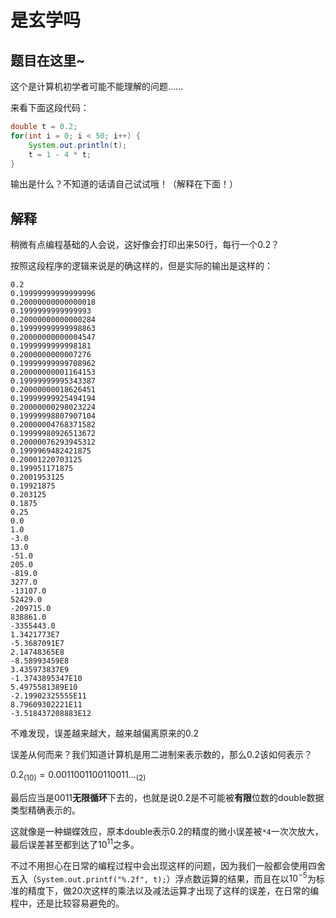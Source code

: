 # 是玄学吗

## 题目在这里~

这个是计算机初学者可能不能理解的问题……

来看下面这段代码：

```java
double t = 0.2;
for(int i = 0; i < 50; i++) {
	System.out.println(t);
	t = 1 - 4 * t;
}
```

输出是什么？不知道的话请自己试试哦！（解释在下面！）















## 解释

稍微有点编程基础的人会说，这好像会打印出来50行，每行一个0.2？



按照这段程序的逻辑来说是的确这样的，但是实际的输出是这样的：

```
0.2
0.19999999999999996
0.20000000000000018
0.1999999999999993
0.20000000000000284
0.19999999999998863
0.20000000000004547
0.1999999999998181
0.2000000000007276
0.19999999999708962
0.20000000001164153
0.19999999995343387
0.20000000018626451
0.19999999925494194
0.20000000298023224
0.19999998807907104
0.20000004768371582
0.19999980926513672
0.20000076293945312
0.1999969482421875
0.20001220703125
0.199951171875
0.2001953125
0.19921875
0.203125
0.1875
0.25
0.0
1.0
-3.0
13.0
-51.0
205.0
-819.0
3277.0
-13107.0
52429.0
-209715.0
838861.0
-3355443.0
1.3421773E7
-5.3687091E7
2.14748365E8
-8.58993459E8
3.435973837E9
-1.3743895347E10
5.4975581389E10
-2.19902325555E11
8.79609302221E11
-3.518437208883E12
```

不难发现，误差越来越大，越来越偏离原来的0.2

误差从何而来？我们知道计算机是用二进制来表示数的，那么0.2该如何表示？

$0.2_{(10)} = 0.0011001100110011..._{(2)}$

最后应当是0011**无限循环**下去的，也就是说0.2是不可能被**有限**位数的double数据类型精确表示的。

这就像是一种蝴蝶效应，原本double表示0.2的精度的微小误差被`*4`一次次放大，最后误差甚至都到达了$10^{11}$之多。

不过不用担心在日常的编程过程中会出现这样的问题，因为我们一般都会使用四舍五入（`System.out.printf("%.2f", t);`）浮点数运算的结果，而且在以$10^{-5}$为标准的精度下，做20次这样的乘法以及减法运算才出现了这样的误差，在日常的编程中，还是比较容易避免的。

